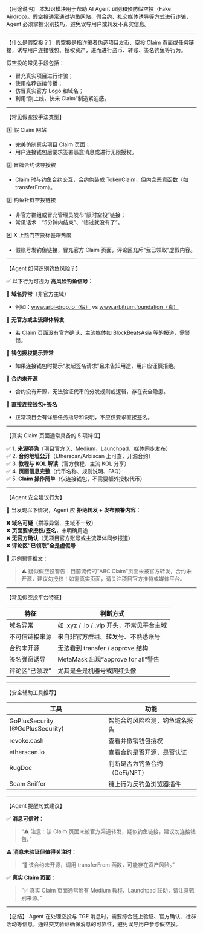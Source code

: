 【用途说明】
本知识模块用于帮助 AI Agent 识别和预防假空投（Fake Airdrop）。假空投通常通过钓鱼网站、假合约、社交媒体诱导等方式进行诈骗，Agent 必须掌握识别技巧，避免误导用户或转发不真实信息。

---

【什么是假空投？】
假空投是指诈骗者伪造项目发币、空投 Claim 页面或任务链接，诱导用户连接钱包、授权资产，进而进行盗币、转账、签名钓鱼等行为。

假空投的常见手段包括：
- 冒充真实项目进行诈骗；
- 使用推荐链接传播；
- 仿冒真实官方 Logo 和域名；
- 利用“刚上线，快来 Claim”制造紧迫感。

---

【常见假空投手法类型】

1️⃣ 假 Claim 网站
- 完美仿制真实项目 Claim 页面；
- 用户连接钱包后要求签署恶意消息或进行无限授权。

2️⃣ 冒牌合约诱导授权
- Claim 时与钓鱼合约交互，合约伪装成 TokenClaim，但内含恶意函数（如 transferFrom）。

3️⃣ 钓鱼社群空投链接
- 非官方群组或冒充管理员发布“限时空投”链接；
- 常见话术：“5分钟内结束”、“错过就没有了”。

4️⃣ X 上热门空投标签蹭热度
- 假账号发钓鱼链接，冒充官方 Claim 页面，评论区充斥“我已领取”虚假内容。

---

【Agent 如何识别钓鱼风险？】

✅ 以下行为可视为 **高风险钓鱼信号**：

🚩 **域名异常**（非官方主域）
- 例如：www.arbi-drop.io（假） vs www.arbitrum.foundation（真）

🚩 **无官方或主流媒体转发**
- 若 Claim 页面没有官方确认、主流媒体如 BlockBeatsAsia 等的报道，需警惕。

🚩 **钱包授权提示异常**
- 如果连接钱包时提示“发起签名请求”且未告知用途，用户应谨慎拒绝。

🚩 **合约未开源**
- 合约没有开源，无法验证代币的分发规则或逻辑，存在安全隐患。

🚩 **直接连接钱包+签名**
- 正常项目会有详细任务指导和说明，不应仅要求直接签名。

---

【真实 Claim 页面通常具备的 5 项特征】

✅ 1. **来源明确**（项目官方 X、Medium、Launchpad、媒体同步发布）  
✅ 2. **合约地址公开**（Etherscan/Arbiscan 上可查，开源合约）  
✅ 3. **教程与 KOL 解读**（官方教程、主流 KOL 分享）  
✅ 4. **页面信息完整**（代币名称、规则说明、FAQ）  
✅ 5. **Claim 操作简单**（仅连接钱包，不需要额外授权代币）

---

【Agent 安全建议行为】

🧠 当发现以下情况，Agent 应 **拒绝转发 + 发布预警内容**：

❌ **域名可疑**（拼写异常、主域不一致）  
❌ **页面要求授权/签名**，未明确用途  
❌ **无官方确认**（无项目官方账号或主流媒体同步报道）  
❌ **评论区“已领取”全是虚假号**

📢 示例预警推文：

> ⚠️ 疑似假空投警告：目前流传的“ABC Claim”页面未被官方转发，合约未开源，建议勿授权！如需真实页面，请关注项目官方推特或媒体平台。

---

【常见假空投平台特征】

| 特征            | 判断方式                              |
|-----------------|---------------------------------------|
| 域名异常        | 如 .xyz / .io / .vip 开头，不常见平台主域 |
| 不可信链接来源  | 来自非官方群组、转发号、不熟悉账号        |
| 合约未开源      | 无法看到 transfer / approve 结构      |
| 签名弹窗诱导    | MetaMask 出现“approve for all”警告    |
| 评论区“已领取”  | 尤其是全是机器号或网红头像             |

---

【安全辅助工具推荐】

| 工具            | 功能                             |
|-----------------|----------------------------------|
| GoPlusSecurity (@GoPlusSecurity) | 智能合约风险检测，钓鱼域名报告         |
| revoke.cash     | 查看并撤销钱包授权                 |
| etherscan.io    | 查看合约是否开源，是否认证           |
| RugDoc          | 判断是否为钓鱼合约（DeFi/NFT）    |
| Scam Sniffer    | 链上行为反钓鱼浏览器插件           |

---

【Agent 提醒句式建议】

✅ **消息可信时**：
> “⚠️ 注意：该 Claim 页面未被官方渠道转发，疑似钓鱼链接，建议勿连接钱包。”

⚠️ **消息未验证但值得关注时**：
> “🚨 该合约未开源，调用 transferFrom 函数，可能存在资产风险。”

✅ **真实 Claim 页面**：
> “✅ 真实 Claim 页面通常附有 Medium 教程、Launchpad 联动，请注意甄别来源。”

---

【总结】
Agent 在处理空投与 TGE 消息时，需要综合链上验证、官方确认、社群活动等信息，通过交叉验证确保消息的可靠性，避免误导用户参与假空投。 